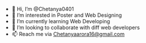 - 👋 Hi, I’m @Chetanya0401
- 👀 I’m interested in Poster and Web Designing
- 🌱 I’m currently learning Web Developing
- 💞️ I’m looking to collaborate with diff web developers
- 📫 Reach me via Chetanyaarora16@gmail.com

<!---
Chetanya0401/Chetanya0401 is a ✨ special ✨ repository because its `README.md` (this file) appears on your GitHub profile.
You can click the Preview link to take a look at your changes.
--->
